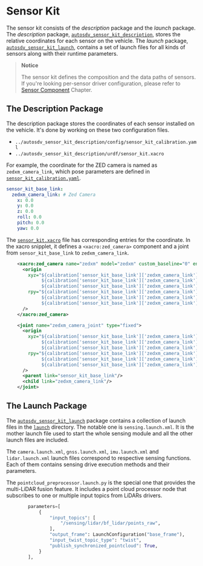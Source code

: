 # Sensor Kit

The sensor kit consists of the _description_ package and the _launch_
package. The _description_ package,
[`autosdv_sensor_kit_description`](https://github.com/NEWSLabNTU/autosdv_sensor_kit_launch/tree/main/autosdv_sensor_kit_description),
stores the relative coordinates for each sensor on the vehicle. The
_launch_ package,
[`autosdv_sensor_kit_launch`](https://github.com/NEWSLabNTU/autosdv_sensor_kit_launch/tree/5daa6018ef4814dafaad262135ca1d50154cdb2e/autosdv_sensor_kit_launch),
contains a set of launch files for all kinds of sensors along with
their runtime parameters.

> **Notice**
>
> The sensor kit defines the composition and the data paths of
> sensors. If you're looking per-sensor driver configuration, please
> refer to [Sensor Component](sensor_component.md) Chapter.

## The Description Package

The description package stores the coordinates of each sensor
installed on the vehicle. It's done by working on these two
configuration files.

- `../autosdv_sensor_kit_description/config/sensor_kit_calibration.yaml`
- `../autosdv_sensor_kit_description/urdf/sensor_kit.xacro`

For example, the coordinate for the ZED camera is named as
`zedxm_camera_link`, which pose parameters are defined in
[`sensor_kit_calibration.yaml`](https://github.com/NEWSLabNTU/autosdv_sensor_kit_launch/blob/main/autosdv_sensor_kit_description/config/sensor_kit_calibration.yaml).

```yaml
sensor_kit_base_link:
  zedxm_camera_link: # Zed Camera
    x: 0.0
    y: 0.0
    z: 0.0
    roll: 0.0
    pitch: 0.0
    yaw: 0.0
```

The
[`sensor_kit.xacro`](https://github.com/NEWSLabNTU/autosdv_sensor_kit_launch/blob/main/autosdv_sensor_kit_description/urdf/sensor_kit.xacro)
file has corresponding entries for the coordinate. In the xacro
snipplet, it defines a `<xacro:zed_camera>` component and a joint from
`sensor_kit_base_link` to `zedxm_camera_link`.

```xml
    <xacro:zed_camera name="zedxm" model="zedxm" custom_baseline="0" enable_gnss="false">
      <origin
        xyz="${calibration['sensor_kit_base_link']['zedxm_camera_link']['x']}
             ${calibration['sensor_kit_base_link']['zedxm_camera_link']['y']}
             ${calibration['sensor_kit_base_link']['zedxm_camera_link']['z']}"
        rpy="${calibration['sensor_kit_base_link']['zedxm_camera_link']['roll']}
             ${calibration['sensor_kit_base_link']['zedxm_camera_link']['pitch']}
             ${calibration['sensor_kit_base_link']['zedxm_camera_link']['yaw']}"
      />
    </xacro:zed_camera>

    <joint name="zedxm_camera_joint" type="fixed">
      <origin
        xyz="${calibration['sensor_kit_base_link']['zedxm_camera_link']['x']}
             ${calibration['sensor_kit_base_link']['zedxm_camera_link']['y']}
             ${calibration['sensor_kit_base_link']['zedxm_camera_link']['z']}"
        rpy="${calibration['sensor_kit_base_link']['zedxm_camera_link']['roll']}
             ${calibration['sensor_kit_base_link']['zedxm_camera_link']['pitch']}
             ${calibration['sensor_kit_base_link']['zedxm_camera_link']['yaw']}"
      />
      <parent link="sensor_kit_base_link"/>
      <child link="zedxm_camera_link"/>
    </joint>
```

## The Launch Package

The
[`autosdv_sensor_kit_launch`](https://github.com/NEWSLabNTU/autosdv_sensor_kit_launch/tree/main/autosdv_sensor_kit_launch)
package contains a collection of launch files in the
[`launch`](https://github.com/NEWSLabNTU/autosdv_sensor_kit_launch/tree/main/autosdv_sensor_kit_launch/launch)
directory. The notable one is `sensing.launch.xml`. It is the mother
launch file used to start the whole sensing module and all the other
launch files are included.

The `camera.launch.xml`, `gnss.launch.xml`, `imu.launch.xml` and
`lidar.launch.xml` launch files correspond to respective sensing
functions. Each of them contains sensing drive execution methods and
their parameters.

The `pointcloud_preprocessor.launch.py` is the special one that
provides the multi-LiDAR fusion feature. It includes a point cloud
processor node that subscribes to one or multiple input topics from
LiDARs drivers.

```python
        parameters=[
            {
                "input_topics": [
                    "/sensing/lidar/bf_lidar/points_raw",
                ],
                "output_frame": LaunchConfiguration("base_frame"),
                "input_twist_topic_type": "twist",
                "publish_synchronized_pointcloud": True,
            }
        ],
```
